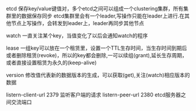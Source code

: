 


etcd 保存key/value键值对，多个etcd之间可以组成一个clustering集群，所有集群里的数据保存同步
etcd集群里会有一个leader,写操作只能在leader上进行.在其他节点上写操作，会转发到leader上，leader再同步其他节点

watch
	一直关注某个key，当值变化了以后会通知watch的程序

lease
	一组key可以放在一个租赁里，设置一个TTL生存时间，当生存时间到期后或者删除租赁(revoke)，所以的key都会删除,一可以续组(grant),延长生存周期，或者直接设置租赁为永久的(keep-alive)

version
	修改值代表新的数据版本的生成，可以获取(get),关注(watch)相应版本的数据



listern-client-url 2379 监听客户端的请求
listern-peer-url 2380 etcd服务器之间交流端口


